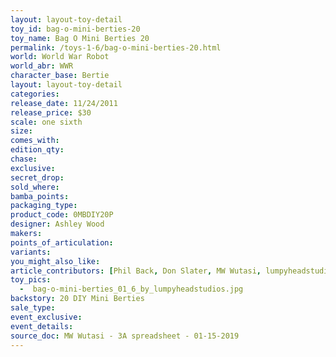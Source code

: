```yaml
---
layout: layout-toy-detail 
toy_id: bag-o-mini-berties-20
toy_name: Bag O Mini Berties 20
permalink: /toys-1-6/bag-o-mini-berties-20.html
world: World War Robot
world_abr: WWR
character_base: Bertie
layout: layout-toy-detail
categories: 
release_date: 11/24/2011
release_price: $30 
scale: one sixth
size: 
comes_with: 
edition_qty: 
chase: 
exclusive: 
secret_drop: 
sold_where: 
bamba_points: 
packaging_type: 
product_code: 0MBDIY20P
designer: Ashley Wood
makers: 
points_of_articulation: 
variants: 
you_might_also_like: 
article_contributors: [Phil Back, Don Slater, MW Wutasi, lumpyheadstudios]
toy_pics: 
  -  bag-o-mini-berties_01_6_by_lumpyheadstudios.jpg
backstory: 20 DIY Mini Berties
sale_type: 
event_exclusive: 
event_details: 
source_doc: MW Wutasi - 3A spreadsheet - 01-15-2019
---
```

